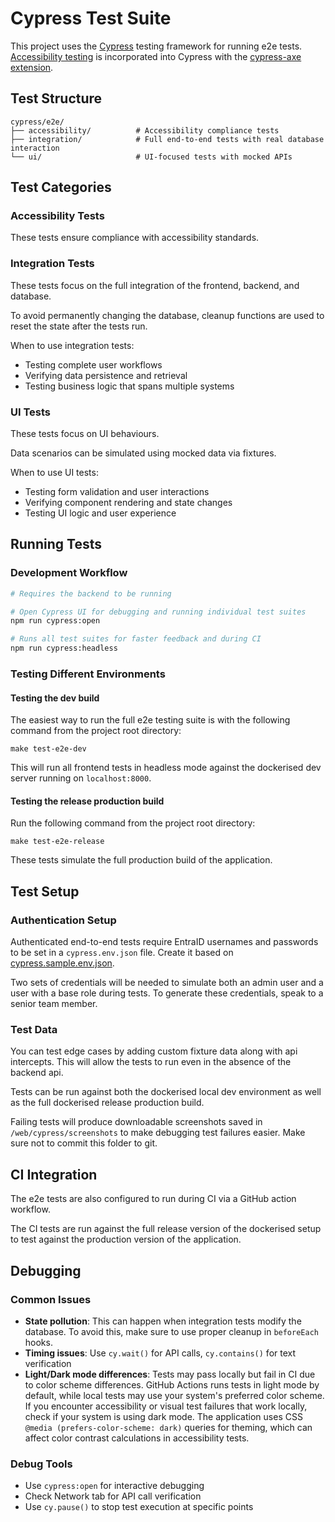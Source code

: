 # Cypress Test Suite

This project uses the [Cypress](https://www.cypress.io/) testing framework for running e2e tests. [Accessibility testing](https://docs.cypress.io/app/guides/accessibility-testing) is incorporated into Cypress with the [cypress-axe extension](https://www.npmjs.com/package/cypress-axe).

## Test Structure

```
cypress/e2e/
├── accessibility/          # Accessibility compliance tests
├── integration/            # Full end-to-end tests with real database interaction
└── ui/                     # UI-focused tests with mocked APIs
```

## Test Categories

### Accessibility Tests

These tests ensure compliance with accessibility standards.

### Integration Tests

These tests focus on the full integration of the frontend, backend, and database.

To avoid permanently changing the database, cleanup functions are used to reset the state after the tests run.

When to use integration tests:

- Testing complete user workflows
- Verifying data persistence and retrieval
- Testing business logic that spans multiple systems

### UI Tests

These tests focus on UI behaviours.

Data scenarios can be simulated using mocked data via fixtures.

When to use UI tests:

- Testing form validation and user interactions
- Verifying component rendering and state changes
- Testing UI logic and user experience

## Running Tests

### Development Workflow

```bash
# Requires the backend to be running

# Open Cypress UI for debugging and running individual test suites
npm run cypress:open

# Runs all test suites for faster feedback and during CI
npm run cypress:headless
```

### Testing Different Environments

#### Testing the dev build

The easiest way to run the full e2e testing suite is with the following command from the project root directory:

```
make test-e2e-dev
```

This will run all frontend tests in headless mode against the dockerised dev server running on `localhost:8000`.

#### Testing the release production build

Run the following command from the project root directory:

```
make test-e2e-release
```

These tests simulate the full production build of the application.

## Test Setup

### Authentication Setup

Authenticated end-to-end tests require EntraID usernames and passwords to be set in a `cypress.env.json` file. Create it based on [cypress.sample.env.json](./cypress.sample.env.json).

Two sets of credentials will be needed to simulate both an admin user and a user with a base role during tests. To generate these credentials, speak to a senior team member.

### Test Data

You can test edge cases by adding custom fixture data along with api intercepts. This will allow the tests to run even in the absence of the backend api.

Tests can be run against both the dockerised local dev environment as well as the full dockerised release production build.

Failing tests will produce downloadable screenshots saved in `/web/cypress/screenshots` to make debugging test failures easier. Make sure not to commit this folder to git.

## CI Integration

The e2e tests are also configured to run during CI via a GitHub action workflow.

The CI tests are run against the full release version of the dockerised setup to test against the production version of the application.

## Debugging

### Common Issues

- **State pollution**: This can happen when integration tests modify the database. To avoid this, make sure to use proper cleanup in `beforeEach` hooks.
- **Timing issues**: Use `cy.wait()` for API calls, `cy.contains()` for text verification
- **Light/Dark mode differences**: Tests may pass locally but fail in CI due to color scheme differences. GitHub Actions runs tests in light mode by default, while local tests may use your system's preferred color scheme. If you encounter accessibility or visual test failures that work locally, check if your system is using dark mode. The application uses CSS `@media (prefers-color-scheme: dark)` queries for theming, which can affect color contrast calculations in accessibility tests.

### Debug Tools

- Use `cypress:open` for interactive debugging
- Check Network tab for API call verification
- Use `cy.pause()` to stop test execution at specific points
